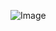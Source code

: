 ![Image](https://cdn.discordapp.com/attachments/256235804932833280/1063149312466501722/opening_vscode.png)

